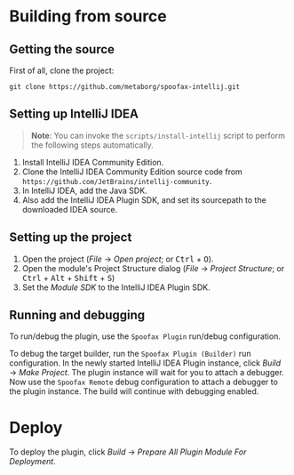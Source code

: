 # Building from source

## Getting the source

First of all, clone the project:

	git clone https://github.com/metaborg/spoofax-intellij.git


## Setting up IntelliJ IDEA

> **Note**: You can invoke the `scripts/install-intellij` script to
> perform the following steps automatically.

1. Install IntelliJ IDEA Community Edition.
2. Clone the IntelliJ IDEA Community Edition source code from `https://github.com/JetBrains/intellij-community`.
3. In IntelliJ IDEA, add the Java SDK.
4. Also add the IntelliJ IDEA Plugin SDK, and set its sourcepath to the downloaded IDEA source.


## Setting up the project

1. Open the project (_File_ &rarr; _Open project_; or <kbd>Ctrl</kbd> + <kbd>O</kbd>).
2. Open the module's Project Structure dialog (_File_ &rarr; _Project Structure_; or <kbd>Ctrl</kbd> + <kbd>Alt</kbd> + <kbd>Shift</kbd> + <kbd>S</kbd>)
3. Set the _Module SDK_ to the IntelliJ IDEA Plugin SDK.


## Running and debugging

To run/debug the plugin, use the `Spoofax Plugin` run/debug configuration.

To debug the target builder, run the `Spoofax Plugin (Builder)` run configuration. In the newly started IntelliJ IDEA Plugin instance, click _Build_ &rarr; _Make Project_. The plugin instance will wait for you to attach a debugger. Now use the `Spoofax Remote` debug configuration to attach a debugger to the plugin instance. The build will continue with debugging enabled.


# Deploy

To deploy the plugin, click _Build_ &rarr; _Prepare All Plugin Module For Deployment_.
